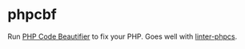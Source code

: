 # phpcbf

Run [PHP Code Beautifier](https://github.com/squizlabs/PHP_CodeSniffer/wiki/Fixing-Errors-Automatically) to fix your PHP. Goes well with [linter-phpcs](https://github.com/AtomLinter/linter-phpcs).
